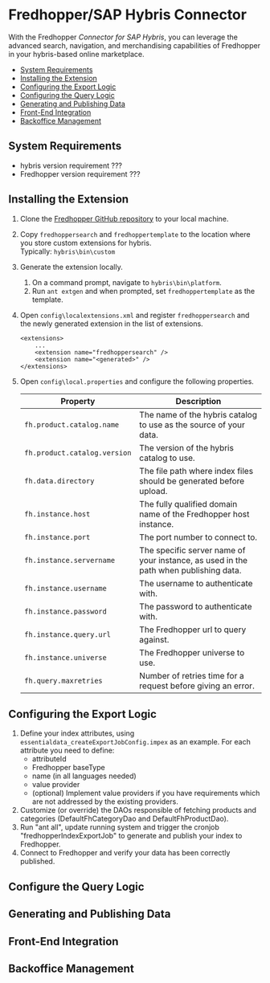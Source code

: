 # Fredhopper/SAP Hybris Connector

With the Fredhopper *Connector for SAP Hybris*, you can leverage the advanced search, navigation, and merchandising capabilities of Fredhopper in your hybris-based online marketplace.

* [System Requirements](#system-requirements)
* [Installing the Extension](#installing-the-extension)
* [Configuring the Export Logic]()
* [Configuring the Query Logic]()
* [Generating and Publishing Data]()
* [Front-End Integration]()
* [Backoffice Management]()

## System Requirements

* hybris version requirement ???
* Fredhopper version requirement ???

## Installing the Extension

1. Clone the [Fredhopper GitHub repository](https://github.com/fredhopper/hybris-connector.git) to your local machine.
1. Copy `fredhoppersearch` and `fredhoppertemplate` to the location where you store custom extensions for hybris.<br>Typically: `hybris\bin\custom`
1. Generate the extension locally.
	1. On a command prompt, navigate to `hybris\bin\platform`.
	1. Run `ant extgen` and when prompted, set `fredhoppertemplate` as the template.
1. Open `config\localextensions.xml` and register `fredhoppersearch` and the newly generated extension in the list of extensions.
	
	```
	<extensions>  
  		...  
  		<extension name="fredhoppersearch" />  
  		<extension name="<generated>" />  
	</extensions>
	```
1. Open `config\local.properties` and configure the following properties.

	Property | Description
	--- | ---
	`fh.product.catalog.name` | The name of the hybris catalog to use as the source of your data.
	`fh.product.catalog.version` | The version of the hybris catalog to use.
	`fh.data.directory` | The file path where index files should be generated before upload.
	`fh.instance.host` | The fully qualified domain name of the Fredhopper host instance.
	`fh.instance.port` | The port number to connect to.
	`fh.instance.servername` | The specific server name of your instance, as used in the path when publishing data.
	`fh.instance.username` | The username to authenticate with.
	`fh.instance.password` | The password to authenticate with.
	`fh.instance.query.url` | The Fredhopper url to query against.
	`fh.instance.universe` | The Fredhopper universe to use.
	`fh.query.maxretries` | Number of retries time for a request before giving an error.

## Configuring the Export Logic

1. Define your index attributes, using `essentialdata_createExportJobConfig.impex` as an example. For each attribute you need to define:
	* attributeId
	* Fredhopper baseType
	* name (in all languages needed)
	* value provider
	* (optional) Implement value providers if you have requirements which are not addressed by the existing providers.
1. Customize (or override) the DAOs responsible of fetching products and categories (DefaultFhCategoryDao and DefaultFhProductDao).
1. Run "ant all", update running system and trigger the cronjob "fredhopperIndexExportJob" to generate and publish your index to Fredhopper.
1. Connect to Fredhopper and verify your data has been correctly published.

## Configure the Query Logic

## Generating and Publishing Data

## Front-End Integration

## Backoffice Management